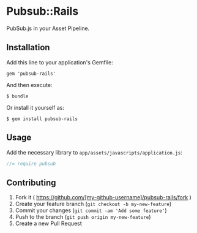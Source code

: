 # Pubsub::Rails

PubSub.js in your Asset Pipeline.

## Installation

Add this line to your application's Gemfile:

    gem 'pubsub-rails'

And then execute:

    $ bundle

Or install it yourself as:

    $ gem install pubsub-rails

## Usage

Add the necessary library to `app/assets/javascripts/application.js`:

```js
//= require pubsub
```

## Contributing

1. Fork it ( https://github.com/[my-github-username]/pubsub-rails/fork )
2. Create your feature branch (`git checkout -b my-new-feature`)
3. Commit your changes (`git commit -am 'Add some feature'`)
4. Push to the branch (`git push origin my-new-feature`)
5. Create a new Pull Request
